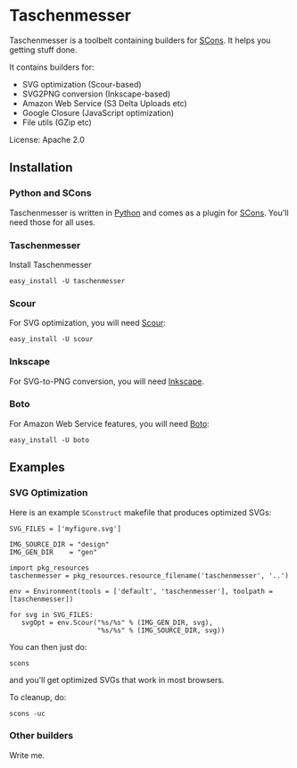 # Taschenmesser

Taschenmesser is a toolbelt containing builders for [SCons](http://www.scons.org/). It helps you getting stuff done.

It contains builders for:

  - SVG optimization (Scour-based)
  - SVG2PNG conversion (Inkscape-based)
  - Amazon Web Service (S3 Delta Uploads etc)
  - Google Closure (JavaScript optimization)
  - File utils (GZip etc)

License: Apache 2.0

## Installation

### Python and SCons

Taschenmesser is written in [Python](http://www.python.org/) and comes as a plugin for [SCons](http://www.scons.org/). You'll need those for all uses.

### Taschenmesser

Install Taschenmesser

	easy_install -U taschenmesser

### Scour

For SVG optimization, you will need [Scour](https://github.com/oberstet/scour):

	easy_install -U scour

### Inkscape

For SVG-to-PNG conversion, you will need [Inkscape](http://inkscape.org/).

### Boto

For Amazon Web Service features, you will need [Boto](https://github.com/boto/boto):

	easy_install -U boto

## Examples

### SVG Optimization

Here is an example `SConstruct` makefile that produces optimized SVGs:


	SVG_FILES = ['myfigure.svg']
	
	IMG_SOURCE_DIR = "design"
	IMG_GEN_DIR    = "gen"

	import pkg_resources
	taschenmesser = pkg_resources.resource_filename('taschenmesser', '..')

	env = Environment(tools = ['default', 'taschenmesser'], toolpath = [taschenmesser])

	for svg in SVG_FILES:
	   svgOpt = env.Scour("%s/%s" % (IMG_GEN_DIR, svg),
	                      "%s/%s" % (IMG_SOURCE_DIR, svg))

You can then just do:

	scons

and you'll get optimized SVGs that work in most browsers.

To cleanup, do:

	scons -uc

### Other builders

Write me.